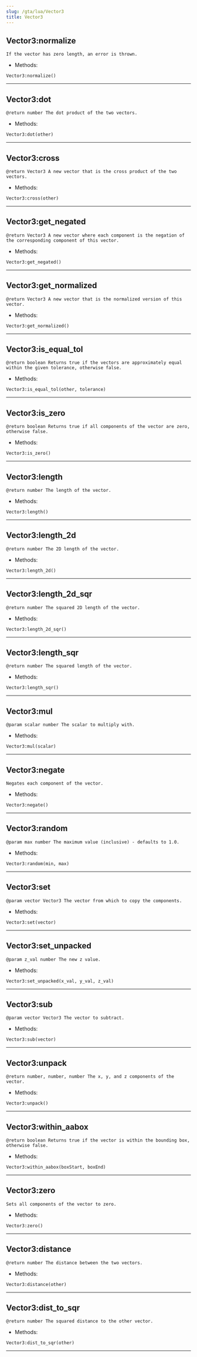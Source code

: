 ```yaml
---
slug: /gta/lua/Vector3
title: Vector3
---
```


## Vector3:normalize
`If the vector has zero length, an error is thrown.`

- Methods:

`Vector3:normalize()`

---

## Vector3:dot
`@return number The dot product of the two vectors.`

- Methods:

`Vector3:dot(other)`

---

## Vector3:cross
`@return Vector3 A new vector that is the cross product of the two vectors.`

- Methods:

`Vector3:cross(other)`

---

## Vector3:get_negated
`@return Vector3 A new vector where each component is the negation of the corresponding component of this vector.`

- Methods:

`Vector3:get_negated()`

---

## Vector3:get_normalized
`@return Vector3 A new vector that is the normalized version of this vector.`

- Methods:

`Vector3:get_normalized()`

---

## Vector3:is_equal_tol
`@return boolean Returns true if the vectors are approximately equal within the given tolerance, otherwise false.`

- Methods:

`Vector3:is_equal_tol(other, tolerance)`

---

## Vector3:is_zero
`@return boolean Returns true if all components of the vector are zero, otherwise false.`

- Methods:

`Vector3:is_zero()`

---

## Vector3:length
`@return number The length of the vector.`

- Methods:

`Vector3:length()`

---

## Vector3:length_2d
`@return number The 2D length of the vector.`

- Methods:

`Vector3:length_2d()`

---

## Vector3:length_2d_sqr
`@return number The squared 2D length of the vector.`

- Methods:

`Vector3:length_2d_sqr()`

---

## Vector3:length_sqr
`@return number The squared length of the vector.`

- Methods:

`Vector3:length_sqr()`

---

## Vector3:mul
`@param scalar number The scalar to multiply with.`

- Methods:

`Vector3:mul(scalar)`

---

## Vector3:negate
`Negates each component of the vector.`

- Methods:

`Vector3:negate()`

---

## Vector3:random
`@param max number The maximum value (inclusive) - defaults to 1.0.`

- Methods:

`Vector3:random(min, max)`

---

## Vector3:set
`@param vector Vector3 The vector from which to copy the components.`

- Methods:

`Vector3:set(vector)`

---

## Vector3:set_unpacked
`@param z_val number The new z value.`

- Methods:

`Vector3:set_unpacked(x_val, y_val, z_val)`

---

## Vector3:sub
`@param vector Vector3 The vector to subtract.`

- Methods:

`Vector3:sub(vector)`

---

## Vector3:unpack
`@return number, number, number The x, y, and z components of the vector.`

- Methods:

`Vector3:unpack()`

---

## Vector3:within_aabox
`@return boolean Returns true if the vector is within the bounding box, otherwise false.`

- Methods:

`Vector3:within_aabox(boxStart, boxEnd)`

---

## Vector3:zero
`Sets all components of the vector to zero.`

- Methods:

`Vector3:zero()`

---

## Vector3:distance
`@return number The distance between the two vectors.`

- Methods:

`Vector3:distance(other)`

---

## Vector3:dist_to_sqr
`@return number The squared distance to the other vector.`

- Methods:

`Vector3:dist_to_sqr(other)`

---

